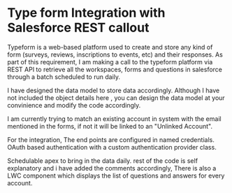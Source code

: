 # Type form Integration with Salesforce REST callout
Typeform is a web-based platform used to create and store any kind of form (surveys, reviews, inscriptions to events, etc) and their responses.
As part of this requirement, I am making a call to the typeform platform via REST API to retrieve all the workspaces, forms and questions in salesforce through a batch scheduled to run daily.

I have designed the data model to store data accordingly. Although I have not included the object details here , you can design the data model at your convinience and modify the code accordingly. 

I am currently trying to match an existing account in system with the email mentioned in the forms, if not it will be linked to an "Unlinked Account". 

For the integration,
        The end points are configured in named credentials. 
        OAuth based authentication with a custom authentication provider class.
        
Schedulable apex to bring in the data daily. rest of the code is self explanatory and i have added the comments accordingly, 
There is also a LWC component which displays the list of questions and answers for every account.




